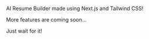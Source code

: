  AI Resume Builder made using Next.js and Tailwind CSS!  

More features are coming soon...  
   
Just wait for it!
 
 
